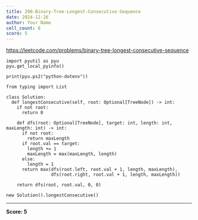 ```yaml
---
title: 298-Binary-Tree-Longest-Consecutive-Sequence
date: 2024-12-26
author: Your Name
cell_count: 6
score: 5
---
```


https://leetcode.com/problems/binary-tree-longest-consecutive-sequence


```
import pyutil as pyu
pyu.get_local_pyinfo()
```


```
print(pyu.ps2("python-dotenv"))
```


```
from typing import List
```


```
class Solution:
  def longestConsecutive(self, root: Optional[TreeNode]) -> int:
    if not root:
      return 0

    def dfs(root: Optional[TreeNode], target: int, length: int, maxLength: int) -> int:
      if not root:
        return maxLength
      if root.val == target:
        length += 1
        maxLength = max(maxLength, length)
      else:
        length = 1
      return max(dfs(root.left, root.val + 1, length, maxLength),
                 dfs(root.right, root.val + 1, length, maxLength))

    return dfs(root, root.val, 0, 0)
```


```
new Solution().longestConsecutive()
```


---
**Score: 5**